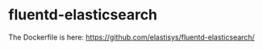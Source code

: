 # fluentd-elasticsearch

The Dockerfile is here: https://github.com/elastisys/fluentd-elasticsearch/
